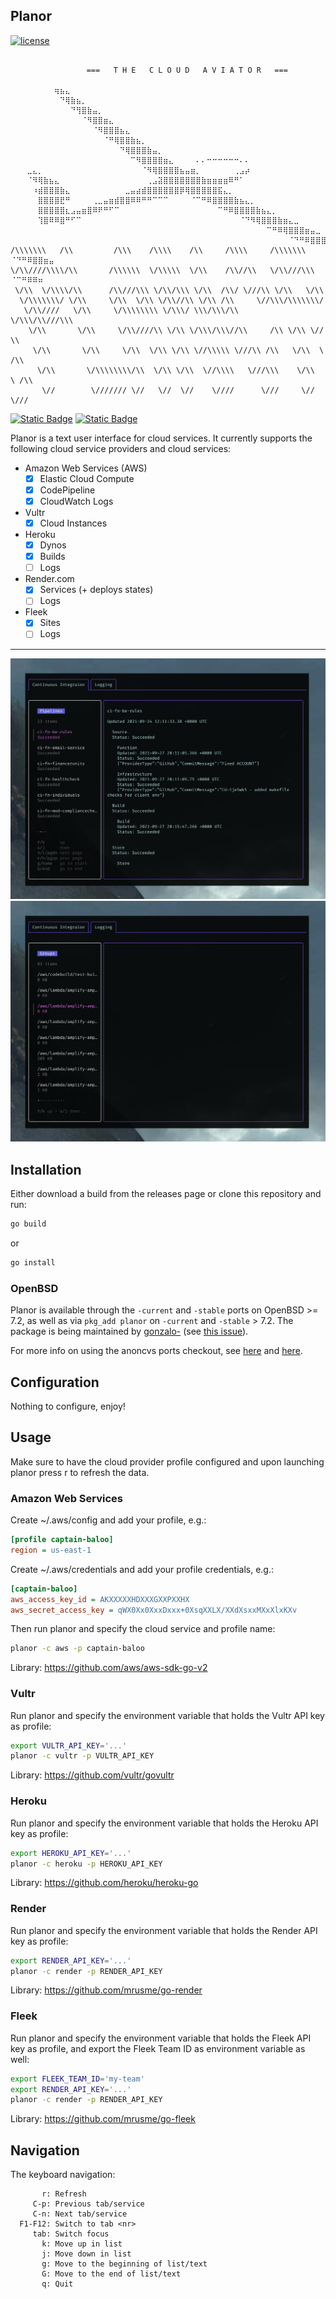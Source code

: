 Planor
------
[![license](http://img.shields.io/badge/license-GPLv3-red.svg?style=flat)](https://raw.githubusercontent.com/mrusme/go-fleek/master/LICENSE)

```

                 ===   T H E   C L O U D   A V I A T O R   ===

⠀⠀⠀⠀⠀⠀⠀⠀⢶⣦⣄⠀⠀⠀⠀⠀⠀⠀⠀⠀⠀⠀⠀⠀⠀⠀⠀⠀⠀⠀⠀⠀⠀⠀⠀⠀⠀⠀⠀⠀⠀⠀⠀⠀⠀⠀⠀⠀⠀⠀⠀⠀⠀⠀⠀⠀⠀⠀⠀⠀⠀⠀
⠀⠀⠀⠀⠀⠀⠀⠀⠀⠙⢿⣷⣦⡀⠀⠀⠀⠀⠀⠀⠀⠀⠀⠀⠀⠀⠀⠀⠀⠀⠀⠀⠀⠀⠀⠀⠀⠀⠀⠀⠀⠀⠀⠀⠀⠀⠀⠀⠀⠀⠀⠀⠀⠀⠀⠀⠀⠀⠀⠀⠀⠀
⠀⠀⠀⠀⠀⠀⠀⠀⠀⠀⠀⠙⢻⣿⣷⣤⡀⠀⠀⠀⠀⠀⠀⠀⠀⠀⠀⠀⠀⠀⠀⠀⠀⠀⠀⠀⠀⠀⠀⠀⠀⠀⠀⠀⠀⠀⠀⠀⠀⠀⠀⠀⠀⠀⠀⠀⠀⠀⠀⠀⠀⠀
⠀⠀⠀⠀⠀⠀⠀⠀⠀⠀⠀⠀⠀⠈⠻⣿⣿⣶⣄⠀⠀⠀⠀⠀⠀⠀⠀⠀⠀⠀⠀⠀⠀⠀⠀⠀⠀⠀⠀⠀⠀⠀⠀⠀⠀⠀⠀⠀⠀⠀⠀⠀⠀⠀⠀⠀⠀⠀⠀⠀⠀⠀
⠀⠀⠀⠀⠀⠀⠀⠀⠀⠀⠀⠀⠀⠀⠀⠈⠻⣿⣿⣿⣦⣄⠀⠀⠀⠀⠀⠀⠀⠀⠀⠀⠀⠀⠀⠀⠀⠀⠀⠀⠀⠀⠀⠀⠀⠀⠀⠀⠀⠀⠀⠀⠀⠀⠀⠀⠀⠀⠀⠀⠀⠀
⠀⠀⠀⠀⠀⠀⠀⠀⠀⠀⠀⠀⠀⠀⠀⠀⠀⠈⠛⢿⣿⣿⣷⣦⡀⠀⠀⠀⠀⠀⠀⠀⠀⠀⠀⠀⠀⠀⠀⠀⠀⠀⠀⠀⠀⠀⠀⠀⠀⠀⠀⠀⠀⠀⠀⠀⠀⠀⠀⠀⠀⠀
⠀⠀⠀⠀⠀⠀⠀⠀⠀⠀⠀⠀⠀⠀⠀⠀⠀⠀⠀⠀⠙⢿⣿⣿⣿⣷⣤⡀⠀⠀⠀⠀⠀⠀⠀⠀⠀⠀⠀⠀⠀⠀⠀⠀⠀⠀⠀⠀⠀⠀⠀⠀⠀⠀⠀⠀⠀⠀⠀⠀⠀⠀
⠀⠀⠀⠀⠀⠀⠀⠀⠀⠀⠀⠀⠀⠀⠀⠀⠀⠀⠀⠀⠀⠀⠉⠻⣿⣿⣿⣿⣶⣄⠀⠀⠀⠀⠄⠄⠒⠒⠒⠒⠒⠒⠄⠄⠀⠀⠀⠀⠀⠀⠀⠀⠀⠀⠀⠀⠀⠀⠀⠀⠀⠀
⠀⠀⠀⣀⣄⡀⠀⠀⠀⠀⠀⠀⠀⠀⠀⠀⠀⠀⠀⠀⠀⠀⠀⠀⠈⠻⢿⣿⣿⣿⣿⣦⣤⣶⡀⠀⠀⠀⠀⠀⠀⢀⣠⡴⠀⠀⠀⠀⠀⠀⠀⠀⠀⠀⠀⠀⠀⠀⠀⠀⠀⠀
⠀⠀⠀⠈⠻⢿⣷⣦⣄⠀⠀⠀⠀⠀⠀⠀⠀⠀⠀⠀⠀⠀⠀⠀⠀⢀⣠⣽⣿⣿⣿⣿⣿⣿⣿⣷⣶⣶⣶⣶⠿⠛⠁⠀⠀⠀⠀⠀⠀⠀⠀⠀⠀⠀⠀⠀⠀⠀⠀⠀⠀⠀
⠀⠀⠀⠀⠰⣾⣿⣿⣿⣷⣄⠀⠀⠀⠀⠀⠀⠀⠀⠀⠀⣀⣤⣴⣾⣿⣿⣿⣿⣿⣿⡿⢿⣿⣿⣿⣿⣿⣯⣄⡀⠀⠀⠀⠀⠀⠀⠀⠀⠀⠀⠀⠀⠀⠀⠀⠀⠀⠀⠀⠀⠀
⠀⠀⠀⠀⠀⣿⣿⣿⣿⣟⠛⠀⠀⠀⠀⢀⣀⣤⣶⣾⣿⣿⠿⠿⠛⠛⠉⠉⠉⠀⠀⠀⠀⠈⠉⠛⠿⣿⣿⣿⣿⣷⣦⣄⡀⠀⠀⠀⠀⠀⠀⠀⠀⠀⠀⠀⠀⠀⠀⠀⠀⠀
⠀⠀⠀⠀⠀⣿⣿⣿⣿⣿⣆⣠⣤⣶⣿⠿⠟⠛⠋⠉⠀⠀⠀⠀⠀⠀⠀⠀⠀⠀⠀⠀⠀⠀⠀⠀⠀⠀⠉⠛⠿⣿⣿⣿⣿⣷⣦⣄⡀⠀⠀⠀⠀⠀⠀⠀⠀⠀⠀⠀⠀⠀
⠀⠀⠀⠀⠀⢹⣿⠿⠿⣿⠛⠋⠉⠀⠀⠀⠀⠀⠀⠀⠀⠀⠀⠀⠀⠀⠀⠀⠀⠀⠀⠀⠀⠀⠀⠀⠀⠀⠀⠀⠀⠀⠈⠙⠻⢿⣿⣿⣿⣷⣶⣄⣀⠀⠀⠀⠀⠀⠀⠀⠀⠀
⠀⠀⠀⠀⠀⠀⠀⠀⠀⠀⠀⠀⠀⠀⠀⠀⠀⠀⠀⠀⠀⠀⠀⠀⠀⠀⠀⠀⠀⠀⠀⠀⠀⠀⠀⠀⠀⠀⠀⠀⠀⠀⠀⠀⠀⠀⠀⠉⠛⠿⢿⣿⣿⣿⣶⣤⣀⠀⠀⠀⠀⠀
⠀⠀⠀⠀⠀⠀⠀⠀⠀⠀⠀⠀⠀⠀⠀⠀⠀⠀⠀⠀⠀⠀⠀⠀⠀⠀⠀⠀⠀⠀⠀⠀⠀⠀⠀⠀⠀⠀⠀⠀⠀⠀⠀⠀⠀⠀⠀⠀⠀⠀⠀⠈⠙⠛⠿⣿⣿⣿⣶⣤⣀⠀
/\\\\\\\   /\\         /\\\    /\\\\    /\\     /\\\\     /\\\\\\\  ⠈⠙⠛⠿⣿⣿⣶⣤
\/\\////\\\\/\\       /\\\\\\  \/\\\\\  \/\\    /\\//\\   \/\\///\\\     ⠈⠉⠛⠿⠿⠶
 \/\\  \/\\\\/\\      /\\///\\\ \/\\/\\\ \/\\  /\\/ \///\\ \/\\   \/\\
  \/\\\\\\\/ \/\\     \/\\  \/\\ \/\\//\\ \/\\ /\\     \//\\\/\\\\\\\/
   \/\\////   \/\\     \/\\\\\\\\ \/\\\/ \\\/\\\/\\      \/\\\/\\///\\\
    \/\\       \/\\     \/\\////\\ \/\\ \/\\\/\\\//\\     /\\ \/\\ \// \\
     \/\\       \/\\     \/\\  \/\\ \/\\ \//\\\\\ \///\\ /\\   \/\\  \ /\\
      \/\\       \/\\\\\\\\/\\  \/\\ \/\\  \//\\\\   \///\\\    \/\\  \ /\\
       \//        \/////// \//   \//  \//    \////      \///     \//   \///

```

[![Static Badge](https://img.shields.io/badge/Donate-Support_this_Project-orange?style=for-the-badge&logo=buymeacoffee&logoColor=%23ffffff&labelColor=%23333&link=https%3A%2F%2Fxn--gckvb8fzb.com%2Fsupport%2F)](https://xn--gckvb8fzb.com/support/) [![Static Badge](https://img.shields.io/badge/Join_on_Matrix-green?style=for-the-badge&logo=element&logoColor=%23ffffff&label=Chat&labelColor=%23333&color=%230DBD8B&link=https%3A%2F%2Fmatrix.to%2F%23%2F%2521PHlbgZTdrhjkCJrfVY%253Amatrix.org)](https://matrix.to/#/%21PHlbgZTdrhjkCJrfVY%3Amatrix.org)

Planor is a text user interface for cloud services. It currently supports the
following cloud service providers and cloud services:

- Amazon Web Services (AWS)
  - [x] Elastic Cloud Compute
  - [x] CodePipeline
  - [x] CloudWatch Logs
- Vultr
  - [x] Cloud Instances
- Heroku
  - [x] Dynos
  - [x] Builds
  - [ ] Logs
- Render.com
  - [x] Services (+ deploys states)
  - [ ] Logs
- Fleek
  - [x] Sites
  - [ ] Logs

---

![Continuous Integration](screen-ci.png)
![Logging](screen-logs.png)


## Installation

Either download a build from the releases page or clone this repository and run:

```sh
go build
```

or

```sh
go install
```

### OpenBSD

Planor is available through the `-current` and `-stable` ports on OpenBSD >=
7.2, as well as via `pkg_add planor` on `-current` and `-stable` > 7.2. 
The package is being maintained by [gonzalo-](https://github.com/gonzalo-)
(see [this issue](https://github.com/mrusme/planor/issues/2)).

For more info on using the anoncvs ports checkout, see
[here](https://www.openbsd.org/anoncvs.html#updating) and
[here](https://www.openbsd.org/faq/ports/guide.html).


## Configuration

Nothing to configure, enjoy!


## Usage

Make sure to have the cloud provider profile configured and upon launching 
planor press r to refresh the data.


### Amazon Web Services

Create ~/.aws/config and add your profile, e.g.:

```ini
[profile captain-baloo]
region = us-east-1
```

Create ~/.aws/credentials and add your profile credentials, e.g.:

```ini
[captain-baloo]
aws_access_key_id = AKXXXXXHDXXXGXXPXXHX
aws_secret_access_key = qWX0Xx0XxxDxxx+0XsqXXLX/XXdXsxxMXxXlxKXv
```

Then run planor and specify the cloud service and profile name:

```sh
planor -c aws -p captain-baloo
```

Library: https://github.com/aws/aws-sdk-go-v2


### Vultr

Run planor and specify the environment variable that holds the Vultr API key as
profile:

```sh
export VULTR_API_KEY='...'
planor -c vultr -p VULTR_API_KEY
```

Library: https://github.com/vultr/govultr


### Heroku

Run planor and specify the environment variable that holds the Heroku API key as
profile:

```sh
export HEROKU_API_KEY='...'
planor -c heroku -p HEROKU_API_KEY
```

Library: https://github.com/heroku/heroku-go


### Render

Run planor and specify the environment variable that holds the Render API key as
profile:

```sh
export RENDER_API_KEY='...'
planor -c render -p RENDER_API_KEY
```

Library: https://github.com/mrusme/go-render


### Fleek

Run planor and specify the environment variable that holds the Fleek API key as
profile, and export the Fleek Team ID as environment variable as well:

```sh
export FLEEK_TEAM_ID='my-team'
export RENDER_API_KEY='...'
planor -c render -p RENDER_API_KEY
```

Library: https://github.com/mrusme/go-fleek



## Navigation

The keyboard navigation:

```
       r: Refresh
     C-p: Previous tab/service
     C-n: Next tab/service
  F1-F12: Switch to tab <nr>
     tab: Switch focus
       k: Move up in list
       j: Move down in list
       g: Move to the beginning of list/text
       G: Move to the end of list/text
       q: Quit
```

